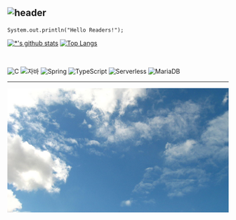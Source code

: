 
![header](https://capsule-render.vercel.app/api?type=waving&color=gradient&height=250&section=header&text=⚗️Malg-Eum%20Yu💻&fontSize=36)
---

```
System.out.println("Hello Readers!");
```

[![*'s github stats](https://github-readme-stats.vercel.app/api?username=yumalg12)](https://github.com/yumalg12)
[![Top Langs](https://github-readme-stats.vercel.app/api/top-langs/?username=yumalg12)](https://github.com/yumalg12/github-readme-stats)

<br>

![C](https://img.shields.io/badge/-C-123456?style=flat-square&logo=C&logoColor=black)
![자바](https://img.shields.io/badge/-자바-007396?style=flat&logo=Java&logoColor=ffffff)
![Spring](https://img.shields.io/badge/-Spring-6DB33F?style=for-the-badge&logo=Spring&logoColor=white)
![TypeScript](https://img.shields.io/badge/-TypeScript-3178C6?style=flat-square&logo=TypeScript&logoColor=white)
![Serverless](https://img.shields.io/badge/-Serverless-FD5750?style=flat-square&logo=Serverless&logoColor=magenta)
![MariaDB](https://img.shields.io/badge/-MariaDB-1F305F?style=flat-square&logo=mariadb&logoColor=white)

---
<img src="./images/sky1024px.jpg">

<!--
**yumalg12/yumalg12** is a ✨ _special_ ✨ repository because its `README.md` (this file) appears on your GitHub profile.

Here are some ideas to get you started:

- 🔭 I’m currently working on ...
- 🌱 I’m currently learning ...
- 👯 I’m looking to collaborate on ...
- 🤔 I’m looking for help with ...
- 💬 Ask me about ...
- 📫 How to reach me: ...
- 😄 Pronouns: ...
- ⚡ Fun fact: ...
-->
